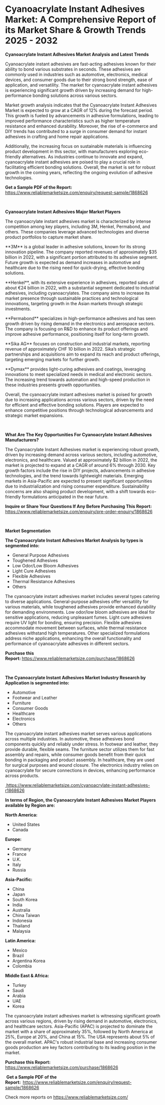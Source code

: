 <p><h1>Cyanoacrylate Instant Adhesives Market: A Comprehensive Report of its Market Share & Growth Trends 2025 - 2032</h1></p><p><strong>Cyanoacrylate Instant Adhesives Market Analysis and Latest Trends</strong></p>
<p><p>Cyanoacrylate instant adhesives are fast-acting adhesives known for their ability to bond various substrates in seconds. These adhesives are commonly used in industries such as automotive, electronics, medical devices, and consumer goods due to their strong bond strength, ease of application, and versatility. The market for cyanoacrylate instant adhesives is experiencing significant growth driven by increasing demand for high-performance bonding solutions across various sectors.</p><p>Market growth analysis indicates that the Cyanoacrylate Instant Adhesives Market is expected to grow at a CAGR of 12% during the forecast period. This growth is fueled by advancements in adhesive formulations, leading to improved performance characteristics such as higher temperature resistance and enhanced durability. Moreover, the rise of e-commerce and DIY trends has contributed to a surge in consumer demand for instant adhesives in crafting and home repair applications.</p><p>Additionally, the increasing focus on sustainable materials is influencing product development in this sector, with manufacturers exploring eco-friendly alternatives. As industries continue to innovate and expand, cyanoacrylate instant adhesives are poised to play a crucial role in facilitating efficient bonding solutions. Overall, the market is set for robust growth in the coming years, reflecting the ongoing evolution of adhesive technologies.</p></p>
<p><strong>Get a Sample PDF of the Report:&nbsp;</strong> <a href="https://www.reliablemarketsize.com/enquiry/request-sample/1868626?utm_campaign=3114&utm_medium=2&utm_source=Github&utm_content=ia&utm_term=31032025&utm_id=cyanoacrylate-instant-adhesives">https://www.reliablemarketsize.com/enquiry/request-sample/1868626</a></p>
<p>&nbsp;</p>
<p><strong>Cyanoacrylate Instant Adhesives Major Market Players</strong></p>
<p><p>The cyanoacrylate instant adhesives market is characterized by intense competition among key players, including 3M, Henkel, Permabond, and others. These companies leverage advanced technologies and diverse product portfolios to capture market share.</p><p>**3M** is a global leader in adhesive solutions, known for its strong innovation pipeline. The company reported revenues of approximately $35 billion in 2022, with a significant portion attributed to its adhesive segment. Future growth is expected as demand increases in automotive and healthcare due to the rising need for quick-drying, effective bonding solutions.</p><p>**Henkel**, with its extensive experience in adhesives, reported sales of about €24 billion in 2022, with a substantial segment dedicated to industrial adhesives, including cyanoacrylates. The company aims to increase its market presence through sustainable practices and technological innovations, targeting growth in the Asian markets through strategic investments.</p><p>**Permabond** specializes in high-performance adhesives and has seen growth driven by rising demand in the electronics and aerospace sectors. The company is focusing on R&D to enhance its product offerings and improve adhesive performance, positioning itself for long-term growth.</p><p>**Sika AG** focuses on construction and industrial markets, reporting revenue of approximately CHF 10 billion in 2022. Sika’s strategic partnerships and acquisitions aim to expand its reach and product offerings, targeting emerging markets for further growth.</p><p>**Dymax** provides light-curing adhesives and coatings, leveraging innovations to meet specialized needs in medical and electronic sectors. The increasing trend towards automation and high-speed production in these industries presents growth opportunities.</p><p>Overall, the cyanoacrylate instant adhesives market is poised for growth due to increasing applications across various sectors, driven by the need for efficient and effective bonding solutions. Players are expected to enhance competitive positions through technological advancements and strategic market expansions.</p></p>
<p>&nbsp;</p>
<p><strong>What Are The Key Opportunities For Cyanoacrylate Instant Adhesives Manufacturers?</strong></p>
<p><p>The Cyanoacrylate Instant Adhesives market is experiencing robust growth, driven by increasing demand across various sectors, including automotive, electronics, and healthcare. Valued at approximately $2 billion in 2022, the market is projected to expand at a CAGR of around 6% through 2030. Key growth factors include the rise in DIY projects, advancements in adhesive technologies, and the trend towards lightweight materials. Emerging markets in Asia-Pacific are expected to present significant opportunities due to industrialization and rising consumer expenditure. Sustainability concerns are also shaping product development, with a shift towards eco-friendly formulations anticipated in the near future.</p></p>
<p><strong>Inquire or Share Your Questions If Any Before Purchasing This Report:</strong> <a href="https://www.reliablemarketsize.com/enquiry/pre-order-enquiry/1868626?utm_campaign=3114&utm_medium=2&utm_source=Github&utm_content=ia&utm_term=31032025&utm_id=cyanoacrylate-instant-adhesives">https://www.reliablemarketsize.com/enquiry/pre-order-enquiry/1868626</a></p>
<p>&nbsp;</p>
<p><strong>Market Segmentation</strong></p>
<p><strong>The Cyanoacrylate Instant Adhesives Market Analysis by types is segmented into:</strong></p>
<p><ul><li>General Purpose Adhesives</li><li>Toughened Adhesives</li><li>Low Odor/Low Bloom Adhesives</li><li>Light Cure Adhesives</li><li>Flexible Adhesives</li><li>Thermal Resistance Adhesives</li><li>Others</li></ul></p>
<p><p>The cyanoacrylate instant adhesives market includes several types catering to diverse applications. General-purpose adhesives offer versatility for various materials, while toughened adhesives provide enhanced durability for demanding environments. Low odor/low bloom adhesives are ideal for sensitive applications, reducing unpleasant fumes. Light cure adhesives require UV light for bonding, ensuring precision. Flexible adhesives accommodate movement between surfaces, while thermal resistance adhesives withstand high temperatures. Other specialized formulations address niche applications, enhancing the overall functionality and performance of cyanoacrylate adhesives in different sectors.</p></p>
<p><strong>Purchase this Report:&nbsp;</strong><a href="https://www.reliablemarketsize.com/purchase/1868626?utm_campaign=3114&utm_medium=2&utm_source=Github&utm_content=ia&utm_term=31032025&utm_id=cyanoacrylate-instant-adhesives">https://www.reliablemarketsize.com/purchase/1868626</a></p>
<p>&nbsp;</p>
<p><strong>The Cyanoacrylate Instant Adhesives Market Industry Research by Application is segmented into:</strong></p>
<p><ul><li>Automotive</li><li>Footwear and Leather</li><li>Furniture</li><li>Consumer Goods</li><li>Healthcare</li><li>Electronics</li><li>Others</li></ul></p>
<p><p>The cyanoacrylate instant adhesives market serves various applications across multiple industries. In automotive, these adhesives bond components quickly and reliably under stress. In footwear and leather, they provide durable, flexible seams. The furniture sector utilizes them for fast assembly and repairs, while consumer goods benefit from their quick bonding in packaging and product assembly. In healthcare, they are used for surgical purposes and wound closure. The electronics industry relies on cyanoacrylate for secure connections in devices, enhancing performance across products.</p></p>
<p><a href="https://www.reliablemarketsize.com/cyanoacrylate-instant-adhesives-r1868626?utm_campaign=3114&utm_medium=2&utm_source=Github&utm_content=ia&utm_term=31032025&utm_id=cyanoacrylate-instant-adhesives">&nbsp;https://www.reliablemarketsize.com/cyanoacrylate-instant-adhesives-r1868626</a></p>
<p><strong>In terms of Region, the Cyanoacrylate Instant Adhesives Market Players available by Region are:</strong></p>
<p>
    <p> <strong> North America: </strong>
        <ul>
            <li>United States</li>
            <li>Canada</li>
        </ul>
        </p> 
    <p> <strong> Europe: </strong>
        <ul>
            <li>Germany</li>
            <li>France</li>
            <li>U.K.</li>
            <li>Italy</li>
            <li>Russia</li>
        </ul>
        </p> 
    <p> <strong> Asia-Pacific: </strong>
        <ul>
            <li>China</li>
            <li>Japan</li>
            <li>South Korea</li>
            <li>India</li>
            <li>Australia</li>
            <li>China Taiwan</li>
            <li>Indonesia</li>
            <li>Thailand</li>
            <li>Malaysia</li>
        </ul>
        </p> 
    <p> <strong> Latin America: </strong>
        <ul>
            <li>Mexico</li>
            <li>Brazil</li>
            <li>Argentina Korea</li>
            <li>Colombia</li>
        </ul>
        </p> 
    <p> <strong> Middle East & Africa: </strong>
        <ul>
            <li>Turkey</li>
            <li>Saudi</li>
            <li>Arabia</li>
            <li>UAE</li>
            <li>Korea</li>
        </ul>
    </p>
    </p>
<p><p>The cyanoacrylate instant adhesives market is witnessing significant growth across various regions, driven by rising demand in automotive, electronics, and healthcare sectors. Asia-Pacific (APAC) is projected to dominate the market with a share of approximately 35%, followed by North America at 25%, Europe at 20%, and China at 15%. The USA represents about 5% of the overall market. APAC's robust industrial base and increasing consumer goods production are key factors contributing to its leading position in the market.</p></p>
<p><strong>Purchase this Report: </strong><a href="https://www.reliablemarketsize.com/purchase/1868626?utm_campaign=3114&utm_medium=2&utm_source=Github&utm_content=ia&utm_term=31032025&utm_id=cyanoacrylate-instant-adhesives">https://www.reliablemarketsize.com/purchase/1868626</a></p>
<p>&nbsp;<strong>Get a Sample PDF of the Report:&nbsp;&nbsp;</strong><a href="https://www.reliablemarketsize.com/enquiry/request-sample/1868626?utm_campaign=3114&utm_medium=2&utm_source=Github&utm_content=ia&utm_term=31032025&utm_id=cyanoacrylate-instant-adhesives">https://www.reliablemarketsize.com/enquiry/request-sample/1868626</a></p>
<p><strong></strong></p>
<p>Check more reports on <a href="https://www.reliablemarketsize.com/?utm_campaign=3114&utm_medium=2&utm_source=Github&utm_content=ia&utm_term=31032025&utm_id=cyanoacrylate-instant-adhesives">https://www.reliablemarketsize.com/</a></p>